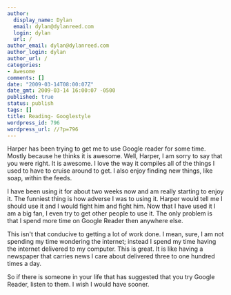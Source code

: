 ```yaml
---
author:
  display_name: Dylan
  email: dylan@dylanreed.com
  login: dylan
  url: /
author_email: dylan@dylanreed.com
author_login: dylan
author_url: /
categories:
- Awesome
comments: []
date: "2009-03-14T08:00:07Z"
date_gmt: 2009-03-14 16:00:07 -0500
published: true
status: publish
tags: []
title: Reading- Googlestyle
wordpress_id: 796
wordpress_url: //?p=796
---
```


 

Harper has been trying to get me to use Google reader for some time. Mostly because he thinks it is awesome. Well, Harper, I am sorry to say that you were right. It is awesome. I love the way it compiles all of the things I used to have to cruise around to get. I also enjoy finding new things, like soap, within the feeds.

I have been using it for about two weeks now and am really starting to enjoy it. The funniest thing is how adverse I was to using it. Harper would tell me I should use it and I would fight him and fight him. Now that I have used it I am a big fan, I even try to get other people to use it. The only problem is that I spend more time on Google Reader then anywhere else. 

This isn't that conducive to getting a lot of work done. I mean, sure, I am not spending my time wondering the internet; instead I spend my time having the internet delivered to my computer. This is great. It is like having a newspaper that carries news I care about delivered three to one hundred times a day.

So if there is someone in your life that has suggested that you try Google Reader, listen to them. I wish I would have sooner.

